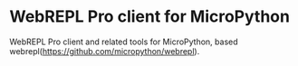 # WebREPL Pro client for MicroPython
WebREPL Pro client and related tools for MicroPython, based webrepl(https://github.com/micropython/webrepl).
